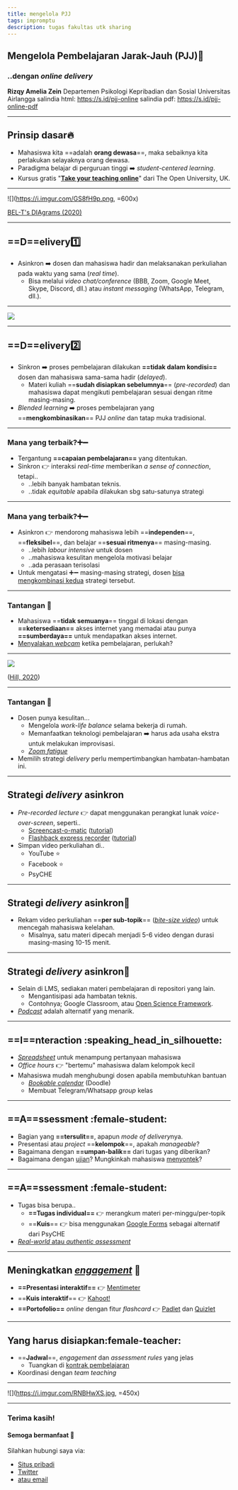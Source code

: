 ```yaml
---
title: mengelola PJJ
tags: impromptu
description: tugas fakultas utk sharing
---
```


## Mengelola Pembelajaran Jarak-Jauh (PJJ):iphone: 
### ..dengan *online delivery*

<!-- Put the link to this slide here so people can follow -->
**Rizqy Amelia Zein**
Departemen Psikologi Kepribadian dan Sosial
Universitas Airlangga
salindia html: https://s.id/pjj-online
salindia pdf: https://s.id/pjj-online-pdf

---

## Prinsip dasar:fire:

<div style="text-align: left">

* Mahasiswa kita ==adalah **orang dewasa**==, maka sebaiknya kita perlakukan selayaknya orang dewasa.
* Paradigma belajar di perguruan tinggi :arrow_right: *student-centered learning*.
* Kursus gratis "[**Take your teaching online**](https://www.open.edu/openlearn/education-development/education/take-your-teaching-online/content-section-overview?active-tab=content-tab)" dari The Open University, UK.

</div>

---

![](https://i.imgur.com/GS8fH9p.png, =600x)

[BEL-T's DIAgrams (2020)](https://distancedesigneducation.com/2020/08/20/belt-designs-a-diagram-a-relational-framework-for-teaching-online/)

---

## ==D==elivery:one: 

<div style="text-align: left">

* Asinkron :arrow_right: dosen dan mahasiswa hadir dan melaksanakan perkuliahan pada waktu yang sama (*real time*).
    * Bisa melalui *video chat/conference* (BBB, Zoom, Google Meet, Skype, Discord, dll.) atau *instant messaging* (WhatsApp, Telegram, dll.). 

</div>

---

![](https://i.imgur.com/hzlqtVM.png)

---

## ==D==elivery:two: 

<div style="text-align: left">

* Sinkron :arrow_right: proses pembelajaran dilakukan **==tidak dalam kondisi==** dosen dan mahasiswa sama-sama hadir (*delayed*).
    * Materi kuliah ==**sudah disiapkan sebelumnya**== (*pre-recorded*) dan mahasiswa dapat mengikuti pembelajaran sesuai dengan ritme masing-masing.
* *Blended learning* :arrow_right: proses pembelajaran yang ==**mengkombinasikan**== PJJ *online* dan tatap muka tradisional. 

</div>

---

### Mana yang terbaik?:heavy_plus_sign::heavy_minus_sign: 

<div style="text-align: left">

* Tergantung **==capaian pembelajaran==** yang ditentukan.
* Sinkron :point_right: interaksi *real-time* memberikan *a sense of connection*, tetapi..
    - ..lebih banyak hambatan teknis.
    - ..tidak *equitable* apabila dilakukan sbg satu-satunya strategi
    
</div>

---

### Mana yang terbaik?:heavy_plus_sign::heavy_minus_sign: 

<div style="text-align: left">

* Asinkron :point_right: mendorong mahasiswa lebih ==**independen**==, ==**fleksibel**==, dan belajar ==**sesuai ritmenya**== masing-masing.
    - ..lebih *labour intensive* untuk dosen
    - ..mahasiswa kesulitan mengelola motivasi belajar
    - ..ada perasaan terisolasi
* Untuk mengatasi :heavy_plus_sign::heavy_minus_sign: masing-masing strategi, dosen [bisa mengkombinasi kedua](https://www.insidehighered.com/news/2020/04/29/synchronous-instruction-hot-right-now-it-sustainable) strategi tersebut.

</div>

---

### Tantangan :muscle: 

<div style="text-align: left">

* Mahasiswa ==**tidak semuanya**== tinggal di lokasi dengan **==ketersediaan==** akses internet yang memadai atau punya **==sumberdaya==** untuk mendapatkan akses internet.
* [Menyalakan *webcam*](https://www.insidehighered.com/blogs/confessions-community-college-dean/should-showing-faces-be-mandatory) ketika pembelajaran, perlukah?

</div>

---

![](https://i.imgur.com/blNfM9x.jpg)

([Hill, 2020](https://philonedtech.com/massive-increase-in-lms-and-synchronous-video-usage-due-to-covid-19/))

---

### Tantangan :muscle: 

<div style="text-align: left">

* Dosen punya kesulitan... 
    * Mengelola *work-life balance* selama bekerja di rumah. 
    * Memanfaatkan teknologi pembelajaran :arrow_right: harus ada usaha ekstra untuk melakukan improvisasi.
    * [*Zoom fatigue*](https://theconversation.com/zoom-fatigue-how-to-make-video-calls-less-tiring-137861#:~:text=%E2%80%9CZoom%20fatigue%E2%80%9D%20refers%20to%20the,such%20as%20scheduling%20shorter%20meetings.)
* Memilih strategi *delivery* perlu mempertimbangkan hambatan-hambatan ini.

</div>

---

## Strategi *delivery* asinkron

<div style="text-align: left">

* *Pre-recorded lecture* :point_right: dapat menggunakan perangkat lunak *voice-over-screen*, seperti..
    * [Screencast-o-matic](https://screencast-o-matic.com/home) ([tutorial](https://www.youtube.com/watch?v=4j1KkIcSwX0))
    * [Flashback express recorder](https://www.flashbackrecorder.com/express/) ([tutorial](https://www.youtube.com/watch?v=MnSEwIpriw0&t=2273s))
* Simpan video perkuliahan di..
    - YouTube :star:
    - Facebook :star:
    - PsyCHE 

</div>

---

## Strategi *delivery* asinkron:pencil:

<div style="text-align: left">

* Rekam video perkuliahan ==**per sub-topik**== ([*bite-size video*](https://blogs.tees.ac.uk/lteonline/2017/05/23/bite-size-video/)) untuk mencegah mahasiswa kelelahan.
    * Misalnya, satu materi dipecah menjadi 5-6 video dengan durasi masing-masing 10-15 menit.

</div>

---

## Strategi *delivery* asinkron:pencil:

<div style="text-align: left">

* Selain di LMS, sediakan materi pembelajaran di repositori yang lain.
    * Mengantisipasi ada hambatan teknis.
    * Contohnya; Google Classroom, atau [Open Science Framework](https://osf.io/tq6pz/).
* [*Podcast*](http://theelearningcoach.com/elearning2-0/podcasts-for-elearning/) adalah alternatif yang menarik.

</div>

---

## ==I==nteraction :speaking_head_in_silhouette: 

<div style="text-align: left">

* [*Spreadsheet*](https://docs.google.com/spreadsheets/d/1aiCxJQYqV15QePEpENMGKekAf4ujD96HjJXqWcoyUNM/edit#gid=0) untuk menampung pertanyaan mahasiswa
* *Office hours* :point_right: "bertemu" mahasiswa dalam kelompok kecil
* Mahasiswa mudah menghubungi dosen apabila membutuhkan bantuan
    * [*Bookable calendar*](https://doodle.com/mm/rizqyameliazein/book-a-time) (Doodle)
    * Membuat Telegram/Whatsapp *group* kelas

</div>

---

## ==A==ssessment :female-student: 

<div style="text-align: left">

* Bagian yang **==tersulit==**, apapun *mode of delivery*nya.
* Presentasi atau *project* ==**kelompok**==, apakah *manageable*?
* Bagaimana dengan **==umpan-balik==** dari tugas yang diberikan?
* Bagaimana dengan [ujian](https://elearnmag.acm.org/archive.cfm?aid=2893355)? Mungkinkah mahasiswa [menyontek](https://www.theatlantic.com/education/archive/2015/11/cheating-through-online-courses/413770/)?

</div>

---

## ==A==ssessment :female-student: 

<div style="text-align: left">

* Tugas bisa berupa..
    - **==Tugas individual==** :point_right: merangkum materi per-minggu/per-topik
    - ==**Kuis**== :point_right: bisa menggunakan [Google Forms](https://support.google.com/a/users/answer/9310162?hl=en) sebagai alternatif dari PsyCHE
* [*Real-world* atau *authentic assessment*](https://ctl.wiley.com/authentic-assessment-in-the-online-classroom/)

</div>

---

## Meningkatkan [*engagement*](https://www.ideaedu.org/Portals/0/Uploads/Documents/IDEA%20Papers/IDEA%20Papers/PaperIDEA_64.pdf) :handshake: 

<div style="text-align: left">

* **==Presentasi interaktif==** :point_right: [Mentimeter](https://www.mentimeter.com/)
* ==**Kuis interaktif**== :point_right: [Kahoot!](https://kahoot.com/)
* **==Portofolio==** *online* dengan fitur *flashcard* :point_right: [Padlet](https://padlet.com/gallery) dan [Quizlet](https://quizlet.com/latest)

</div>


---

## Yang harus disiapkan:female-teacher: 

<div style="text-align: left">

* ==**Jadwal**==, *engagement* dan *assessment rules* yang jelas
    - Tuangkan di [kontrak pembelajaran](https://rameliaz.github.io/files/Gasal2021_Kontrak_Kognisi_Sosial.docx)
* Koordinasi dengan *team teaching*

</div>


---

![](https://i.imgur.com/RNBHwXS.jpg, =450x)

---

### Terima kasih! 
#### Semoga bermanfaat :tada: 

Silahkan hubungi saya via:

- [Situs pribadi](https://rameliaz.github.io/)
- [Twitter](https://twitter.com/ameliazein)
- [atau email](mailto:amelia.zein@psikologi.unair.ac.id)